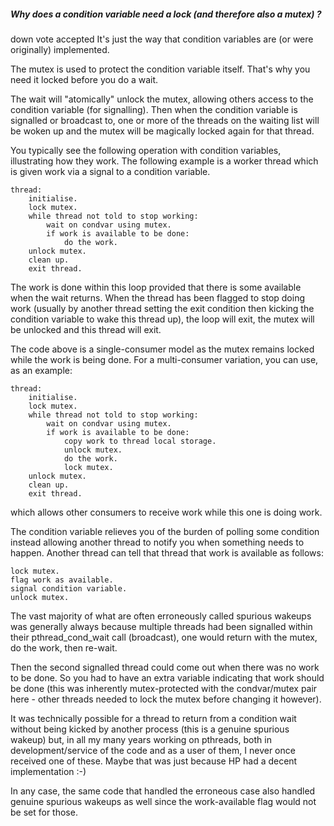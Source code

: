 

##### Why does a condition variable need a lock (and therefore also a mutex) ?


down vote
accepted
It's just the way that condition variables are (or were originally) implemented.

The mutex is used to protect the condition variable itself. That's why you need it locked before you do a wait.

The wait will "atomically" unlock the mutex, allowing others access to the condition variable (for signalling). Then when the condition variable is signalled or broadcast to, one or more of the threads on the waiting list will be woken up and the mutex will be magically locked again for that thread.

You typically see the following operation with condition variables, illustrating how they work. The following example is a worker thread which is given work via a signal to a condition variable.

```
thread:
    initialise.
    lock mutex.
    while thread not told to stop working:
        wait on condvar using mutex.
        if work is available to be done:
            do the work.
    unlock mutex.
    clean up.
    exit thread.
```

The work is done within this loop provided that there is some available when the wait returns. When the thread has been flagged to stop doing work (usually by another thread setting the exit condition then kicking the condition variable to wake this thread up), the loop will exit, the mutex will be unlocked and this thread will exit.

The code above is a single-consumer model as the mutex remains locked while the work is being done. For a multi-consumer variation, you can use, as an example:

```
thread:
    initialise.
    lock mutex.
    while thread not told to stop working:
        wait on condvar using mutex.
        if work is available to be done:
            copy work to thread local storage.
            unlock mutex.
            do the work.
            lock mutex.
    unlock mutex.
    clean up.
    exit thread.
```

which allows other consumers to receive work while this one is doing work.

The condition variable relieves you of the burden of polling some condition instead allowing another thread to notify you when something needs to happen. Another thread can tell that thread that work is available as follows:

```
lock mutex.
flag work as available.
signal condition variable.
unlock mutex.
```

The vast majority of what are often erroneously called spurious wakeups was generally always because multiple threads had been signalled within their pthread_cond_wait call (broadcast), one would return with the mutex, do the work, then re-wait.

Then the second signalled thread could come out when there was no work to be done. So you had to have an extra variable indicating that work should be done (this was inherently mutex-protected with the condvar/mutex pair here - other threads needed to lock the mutex before changing it however).

It was technically possible for a thread to return from a condition wait without being kicked by another process (this is a genuine spurious wakeup) but, in all my many years working on pthreads, both in development/service of the code and as a user of them, I never once received one of these. Maybe that was just because HP had a decent implementation :-)

In any case, the same code that handled the erroneous case also handled genuine spurious wakeups as well since the work-available flag would not be set for those.

